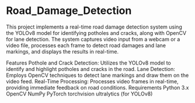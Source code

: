 # Road_Damage_Detection

This project implements a real-time road damage detection system using the YOLOv8 model for identifying potholes and cracks, along with OpenCV for lane detection. The system captures video input from a webcam or a video file, processes each frame to detect road damages and lane markings, and displays the results in real-time.

Features
Pothole and Crack Detection: Utilizes the YOLOv8 model to identify and highlight potholes and cracks in the road.
Lane Detection: Employs OpenCV techniques to detect lane markings and draw them on the video feed.
Real-Time Processing: Processes video frames in real-time, providing immediate feedback on road conditions.
Requirements
Python 3.x
OpenCV
NumPy
PyTorch
torchvision
ultralytics (for YOLOv8)
